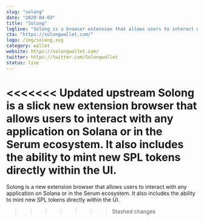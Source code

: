 ```yaml
---
slug: "solong"
date: "2020-04-03"
title: "Solong"
logline: "Solong is a browser extension that allows users to interact with Solana or Serum applications."
cta: "https://solongwallet.com/"
logo: /img/solong.svg
category: wallet
website: https://solongwallet.com/
twitter: https://twitter.com/Solongwallet
status: live
---
```


<<<<<<< Updated upstream
Solong is a slick new extension browser that allows users to interact with any application on Solana or in the Serum ecosystem. It also includes the ability to mint new SPL tokens directly within the UI.
=======
Solong is a new extension browser that allows users to interact with any application on Solana or in the Serum ecosystem. It also includes the ability to mint new SPL tokens directly within the UI.
>>>>>>> Stashed changes
